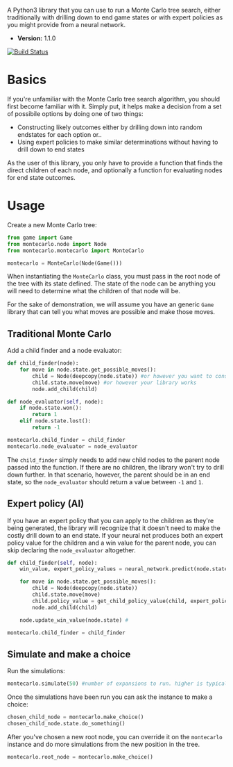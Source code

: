 A Python3 library that you can use to run a Monte Carlo tree search, either traditionally with drilling down to end game states or with expert policies as you might provide from a neural network.

- **Version:** 1.1.0

[![Build Status](https://travis-ci.org/ImparaAI/monte-carlo-tree-search.png?branch=master)](https://travis-ci.org/ImparaAI/monte-carlo-tree-search)

# Basics

If you're unfamiliar with the Monte Carlo tree search algorithm, you should first become familiar with it. Simply put, it helps make a decision from a set of possibile options by doing one of two things:

- Constructing likely outcomes either by drilling down into random endstates for each option or..
- Using expert policies to make similar determinations without having to drill down to end states

As the user of this library, you only have to provide a function that finds the direct children of each node, and optionally a function for evaluating nodes for end state outcomes.

# Usage

Create a new Monte Carlo tree:

```python
from game import Game
from montecarlo.node import Node
from montecarlo.montecarlo import MonteCarlo

montecarlo = MonteCarlo(Node(Game()))
```

When instantiating the `MonteCarlo` class, you must pass in the root node of the tree with its state defined. The state of the node can be anything you will need to determine what the children of that node will be.

For the sake of demonstration, we will assume you have an generic `Game` library that can tell you what moves are possible and make those moves.

## Traditional Monte Carlo

Add a child finder and a node evaluator:

```python
def child_finder(node):
	for move in node.state.get_possible_moves():
		child = Node(deepcopy(node.state)) #or however you want to construct the child's state
		child.state.move(move) #or however your library works
		node.add_child(child)

def node_evaluator(self, node):
	if node.state.won():
		return 1
	elif node.state.lost():
		return -1

montecarlo.child_finder = child_finder
montecarlo.node_evaluator = node_evaluator
```

The `child_finder` simply needs to add new child nodes to the parent node passed into the function. If there are no children, the library won't try to drill down further. In that scenario, however, the parent should be in an end state, so the `node_evaluator` should return a value between `-1` and `1`.

## Expert policy (AI)

If you have an expert policy that you can apply to the children as they're being generated, the library will recognize that it doesn't need to make the costly drill down to an end state. If your neural net produces both an expert policy value for the children and a win value for the parent node, you can skip declaring the `node_evaluator` altogether.

```python
def child_finder(self, node):
	win_value, expert_policy_values = neural_network.predict(node.state)

	for move in node.state.get_possible_moves():
		child = Node(deepcopy(node.state))
		child.state.move(move)
		child.policy_value = get_child_policy_value(child, expert_policy_values) #should return a value between 0 and 1
		node.add_child(child)

	node.update_win_value(node.state) #

montecarlo.child_finder = child_finder
```

## Simulate and make a choice

Run the simulations:

```python
montecarlo.simulate(50) #number of expansions to run. higher is typically more accurate at the cost of processing time
```

Once the simulations have been run you can ask the instance to make a choice:

```python
chosen_child_node = montecarlo.make_choice()
chosen_child_node.state.do_something()
```

After you've chosen a new root node, you can override it on the `montecarlo` instance and do more simulations from the new position in the tree.

```python
montecarlo.root_node = montecarlo.make_choice()
```